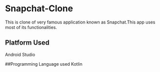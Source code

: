 # Snapchat-Clone
This is clone of very famous application known as Snapchat.This app uses most of its functionalities.

## Platform Used
Android Studio

##Programming Language used
Kotlin


